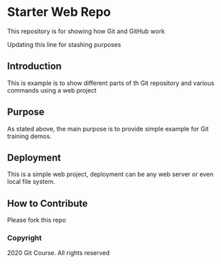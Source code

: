 # Starter Web Repo

This repository is for showing how Git and GitHub work 

Updating this line for stashing purposes

## Introduction

This is example is to show different parts of th Git repository and various commands using a web project

## Purpose

As stated above, the main purpose is to provide simple example for Git training demos.

## Deployment

This is a simple web project, deployment can be any web server or even local file system.

## How to Contribute

Please fork this repo

### Copyright

2020 Git Course. All rights reserved